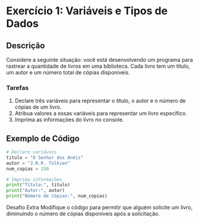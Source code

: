 # Exercício 1: Variáveis e Tipos de Dados

## Descrição

Considere a seguinte situação: você está desenvolvendo um programa para rastrear a quantidade de livros em uma biblioteca. Cada livro tem um título, um autor e um número total de cópias disponíveis.

### Tarefas

1. Declare três variáveis para representar o título, o autor e o número de cópias de um livro.
2. Atribua valores a essas variáveis para representar um livro específico.
3. Imprima as informações do livro no console.

## Exemplo de Código

```python
# Declare variáveis
titulo = "O Senhor dos Anéis"
autor = "J.R.R. Tolkien"
num_copias = 150

# Imprima informações
print("Título:", titulo)
print("Autor:", autor)
print("Número de Cópias:", num_copias)
```
Desafio Extra
Modifique o código para permitir que alguém solicite um livro, diminuindo o número de cópias disponíveis após a solicitação.
